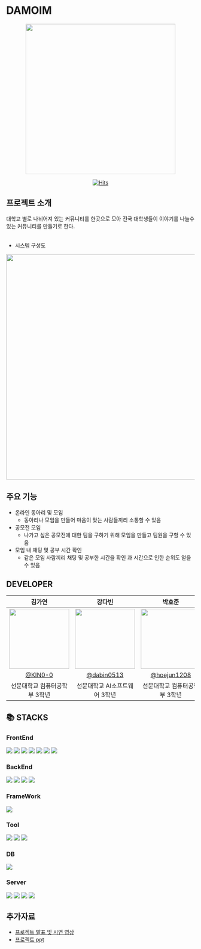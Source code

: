 # DAMOIM
<div align=center>
  <img width="400" src="https://github.com/Spurrinkle-DAMOIM/Spurrinkle-Frontend/assets/101163897/bac673be-2e4b-4a7f-9041-2779e5ec87c6"/>

  <br>

 [![Hits](https://hits.seeyoufarm.com/api/count/incr/badge.svg?url=https%3A%2F%2Fgithub.com%2FSpurrinkle-DAMOIM%2FSpurrinkle-Frontend&count_bg=%2379C83D&title_bg=%23555555&icon=&icon_color=%23E7E7E7&title=hits&edge_flat=false)](https://hits.seeyoufarm.com)
  
</div>

## 프로젝트 소개
대학교 별로 나뉘어져 있는 커뮤니티를 한곳으로 모아 전국 대학생들이 이야기를 나눌수 있는 커뮤니티를 만들기로 한다.
<br><br>
- 시스템 구성도
<div align=center>
  <img width="600" src="https://github.com/Spurrinkle-DAMOIM/Spurrinkle-Frontend/assets/101163897/47613b6b-f2c2-471f-bdf7-b18a3101369d"/>
</div>

## 주요 기능
- 온라인 동아리 및 모임
  - 동아리나 모임을 만들어 마음이 맞는 사람들끼리 소통할 수 있음
- 공모전 모임
  -  나가고 싶은 공모전에 대한 팀을 구하기 위해 모임을 만들고 팀원을 구할 수 있음
- 모임 내 채팅 및 공부 시간 확인
  - 같은 모임 사람끼리 채팅 및 공부한 시간을 확인 과 시간으로 인한 순위도 얻을 수 있음 

## DEVELOPER
|      김가연      |          강다빈         |       박호준         |       정근영         |                                                                                                               
| :------------------------------------------------------------------------------: | :---------------------------------------------------------------------------------------------------------------------------------------------------: | :---------------------------------------------------------------------------------------------------------------------------------------------------------------------------------------------------: | :---------------------------------------------------------------------------------------------------------------------------------------------------------------------------------------------------: | 
|  <img width="160px" src="https://github.com/Spurrinkle-DAMOIM/Spurrinkle-Frontend/assets/101163897/8a5aaaee-4d50-43d6-b518-89ba5ffab174" />  |        <img width="160px" src="https://github.com/Spurrinkle-DAMOIM/Spurrinkle-Frontend/assets/101163897/259c0506-73e7-4a7f-9345-7d7f480cb088" />       |      <img width="160px" src="https://github.com/Spurrinkle-DAMOIM/Spurrinkle-Frontend/assets/101163897/896da3a9-4313-4c68-9f13-96c4853c3a88" />      |      <img width="160px" src="https://github.com/Spurrinkle-DAMOIM/Spurrinkle-Frontend/assets/101163897/47b2cc52-1071-4fc2-b05c-d33c64a95718" />     |
|   [@KIN0-0](https://github.com/KIN0-0)    |    [@dabin0513](https://github.com/dabin0513)  | [@hoejun1208](https://github.com/hoejun1208)  | [@Jeong-GeunYeong](https://github.com/Jeong-GeunYeong)  |
| 선문대학교 컴퓨터공학부 3학년 | 선문대학교 AI소프트웨어 3학년 | 선문대학교 컴퓨터공학부 3학년 | 선문대학교 AI소프트웨어 3학년 |

## 📚 STACKS

### FrontEnd
<img src="https://img.shields.io/badge/html5-E34F26?style=for-the-badge&logo=html5&logoColor=white"> <img src="https://img.shields.io/badge/css-1572B6?style=for-the-badge&logo=css3&logoColor=white"> 
<img src="https://img.shields.io/badge/javascript-F7DF1E?style=for-the-badge&logo=javascript&logoColor=black"> 
<img src="https://img.shields.io/badge/react-61DAFB?style=for-the-badge&logo=react&logoColor=black"> 
<img src="https://img.shields.io/badge/jquery-0769AD?style=for-the-badge&logo=jquery&logoColor=white">
<img src="https://img.shields.io/badge/axios-5A29E4?style=for-the-badge&logo=axios&logoColor=white">
<img src="https://img.shields.io/badge/apexcharts-3498f4?style=for-the-badge&logo=apexcharts&logoColor=white">

### BackEnd
<img src="https://img.shields.io/badge/java-007396?style=for-the-badge&logo=java&logoColor=white"> <img src="https://img.shields.io/badge/sockjs-000000?style=for-the-badge&logo=sockjs&logoColor=white"> 
<img src="https://img.shields.io/badge/spring boot-6DB33F?style=for-the-badge&logo=springboot&logoColor=white"> 
<img src="https://img.shields.io/badge/jsoup-56c62c?style=for-the-badge&logo=jsoup&logoColor=white">

### FrameWork
<img src="https://img.shields.io/badge/mui-007FFF?style=for-the-badge&logo=mui&logoColor=white"> 

### Tool
<img src="https://img.shields.io/badge/intellij-000000?style=for-the-badge&logo=intellijidea&logoColor=white"> <img src="https://img.shields.io/badge/github-181717?style=for-the-badge&logo=github&logoColor=white"> 
<img src="https://img.shields.io/badge/chrome-4285F4?style=for-the-badge&logo=googlechrome&logoColor=white"> 

### DB
<img src="https://img.shields.io/badge/mongoDB-47A248?style=for-the-badge&logo=MongoDB&logoColor=white">

### Server
<img src="https://img.shields.io/badge/amazon ec2-FF9900?style=for-the-badge&logo=amazonec2&logoColor=white"> <img src="https://img.shields.io/badge/amazon s3-569A31?style=for-the-badge&logo=amazons3&logoColor=white"> <img src="https://img.shields.io/badge/surge-c0dcc9?style=for-the-badge&logo=surge&logoColor=white"> <img src="https://img.shields.io/badge/apachetomcat-F8DC75?style=for-the-badge&logo=apachetomcat&logoColor=black"> 



## 추가자료
- [프로젝트 발표 및 시연 영상](https://www.youtube.com/watch?v=MMJ7BbA3pP8&list=PLKjRKmeEEkp6fB5S_BRuJiX6_mgtlXpDN&index=11)
- [프로젝트 ppt](https://docs.google.com/presentation/d/1w34WUXCMdqFLmJ5KbSrCtrtk5-Ed-8KKSjMZU8q3TiE/edit?usp=sharing)

